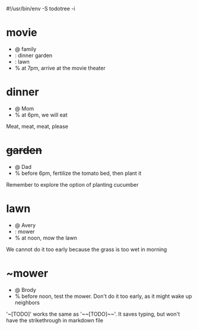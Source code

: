 #!/usr/bin/env -S todotree -i

# movie
- @ family
- : dinner garden 
- : lawn
- % at 7pm, arrive at the movie theater

# dinner
- @ Mom
- % at 6pm, we will eat

Meat, meat, meat, please

# ~~garden~~
- @ Dad
- % before 6pm, fertilize the tomato bed, then plant it

Remember to explore the option of planting cucumber 

# lawn
- @ Avery
- : mower
- % at noon, mow the lawn

We cannot do it too early because the grass is too wet in morning

# ~mower
- @ Brody
- % before noon, test the mower. Don't do it too early, as it might wake up neighbors

'~[TODO]' works the same as '\~\~[TODO]\~\~'. It saves typing, but won't have the strikethrough in markdown file
